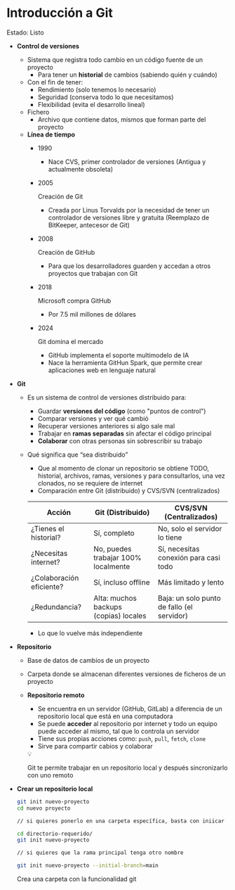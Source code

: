# Introducción a Git

Estado: Listo

- **Control de versiones**
    - Sistema que registra todo cambio en un código fuente de un proyecto
        - Para tener un **historial** de cambios (sabiendo quién y cuándo)
    - Con el fin de tener:
        - Rendimiento (solo tenemos lo necesario)
        - Seguridad (conserva todo lo que necesitamos)
        - Flexibilidad (evita el desarrollo lineal)
    - Fichero
        - Archivo que contiene datos, mismos que forman parte del proyecto
    - **Línea de tiempo**
        - 1990
            - Nace CVS, primer controlador de versiones (Antigua y actualmente obsoleta)
        - 2005
            
            Creación de Git 
            
            - Creada por Linus Torvalds por la necesidad de tener un controlador de versiones libre y gratuita (Reemplazo de BitKeeper, antecesor de Git)
        - 2008
            
            Creación de GitHub
            
            - Para que los desarrolladores guarden y accedan a otros proyectos que trabajan con Git
        - 2018
            
            Microsoft compra GitHub
            
            - Por 7.5 mil millones de dólares
        - 2024
            
            Git domina el mercado
            
            - GitHub implementa el soporte multimodelo de IA
            - Nace la herramienta GitHun Spark, que permite crear aplicaciones web en lenguaje natural
- **Git**
    - Es un sistema de control de versiones distribuido para:
        - Guardar **versiones del código** (como "puntos de control")
        - Comparar versiones y ver qué cambió
        - Recuperar versiones anteriores si algo sale mal
        - Trabajar en **ramas separadas** sin afectar el código principal
        - **Colaborar** con otras personas sin sobrescribir su trabajo
    - Qué significa que “sea distribuido”
        - Que al momento de clonar un repositorio se obtiene TODO, historial, archivos, ramas, versiones y para consultarlos, una vez clonados, no se requiere de internet
        - Comparación entre Git (distribuido) y CVS/SVN (centralizados)
        
        | Acción | Git (Distribuido) | CVS/SVN (Centralizados) |
        | --- | --- | --- |
        | ¿Tienes el historial? | Sí, completo | No, solo el servidor lo tiene |
        | ¿Necesitas internet? | No, puedes trabajar 100% localmente | Sí, necesitas conexión para casi todo |
        | ¿Colaboración eficiente? | Sí, incluso offline | Más limitado y lento |
        | ¿Redundancia? | Alta: muchos backups (copias) locales | Baja: un solo punto de fallo (el servidor) |
        - Lo que lo vuelve más independiente
- **Repositorio**
    - Base de datos de cambios de un proyecto
    - Carpeta donde se almacenan diferentes versiones de ficheros de un proyecto
    - **Repositorio remoto**
        - Se encuentra en un servidor (GitHub, GitLab) a diferencia de un repositorio local que está en una computadora
        - Se puede **acceder** al repositorio por internet y todo un equipo puede acceder al mismo, tal que lo controla un servidor
        - Tiene sus propias acciones como: `push`, `pull`, `fetch`, `clone`
        - Sirve para compartir cabios y colaborar
        
        <aside>
        💡
        
        Git te permite trabajar en un repositorio local y después sincronizarlo con uno remoto
        
        </aside>
        
    
- **Crear un repositorio local**
    
    ```bash
    git init nuevo-proyecto
    cd nuevo proyecto
    
    // si quieres ponerlo en una carpeta específica, basta con iniicar el comando en el directorio
    
    cd directorio-requerido/
    git init nuevo-proyecto
    
    // si quieres que la rama principal tenga otro nombre
    
    git init nuevo-proyecto --initial-branch=main
    ```
    
    Crea una carpeta con la funcionalidad git